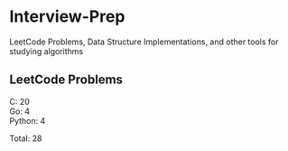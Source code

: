 # Interview-Prep
LeetCode Problems, Data Structure Implementations, and other tools for studying algorithms

## LeetCode Problems
C:      20<br/>
Go:     4<br/>
Python: 4<br/>

Total:  28
